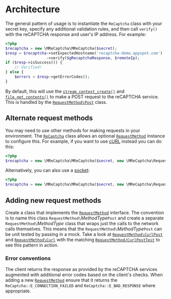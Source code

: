 # Architecture

The general pattern of usage is to instantiate the `ReCaptcha` class with your
secret key, specify any additional validation rules, and then call `verify()`
with the reCAPTCHA response and user's IP address. For example:

```php
<?php
$recaptcha = new \MReCaptcha\MReCaptcha($secret);
$resp = $recaptcha->setExpectedHostname('recaptcha-demo.appspot.com')
                  ->verify($gRecaptchaResponse, $remoteIp);
if ($resp->isSuccess()) {
    // Verified!
} else {
    $errors = $resp->getErrorCodes();
}
```

By default, this will use the
[`stream_context_create()`](https://secure.php.net/stream_context_create) and
[`file_get_contents()`](https://secure.php.net/file_get_contents) to make a POST
request to the reCAPTCHA service. This is handled by the
[`RequestMethod\Post`](./src/MReCaptcha/RequestMethod/Post.php) class.

## Alternate request methods

You may need to use other methods for making requests in your environment. The
[`ReCaptcha`](./src/MReCaptcha/ReCaptcha.php) class allows an optional
[`RequestMethod`](./src/MReCaptcha/RequestMethod.php) instance to configure this.
For example, if you want to use [cURL](https://secure.php.net/curl) instead you
can do this:

```php
<?php
$recaptcha = new \MReCaptcha\MReCaptcha($secret, new \MReCaptcha\RequestMethod\CurlPost());
```

Alternatively, you can also use a [socket](https://secure.php.net/fsockopen):

```php
<?php
$recaptcha = new \MReCaptcha\MReCaptcha($secret, new \MReCaptcha\RequestMethod\SocketPost());
```

## Adding new request methods

Create a class that implements the
[`RequestMethod`](./src/MReCaptcha/RequestMethod.php) interface. The convention
is to name this class `RequestMethod\`_MethodType_`Post` and create a separate
`RequestMethod\`_MethodType_ class that wraps just the calls to the network
calls themselves. This means that the `RequestMethod\`_MethodType_`Post` can be
unit tested by passing in a mock. Take a look at
[`RequestMethod\CurlPost`](./src/MReCaptcha/RequestMethod/CurlPost.php) and
[`RequestMethod\Curl`](./src/MReCaptcha/RequestMethod/Curl.php) with the matching
[`RequestMethod/CurlPostTest`](./tests/ReCaptcha/RequestMethod/CurlPostTest.php)
to see this pattern in action.

### Error conventions

The client returns the response as provided by the reCAPTCHA services augmented
with additional error codes based on the client's checks. When adding a new
[`RequestMethod`](./src/MReCaptcha/RequestMethod.php) ensure that it returns the
`ReCaptcha::E_CONNECTION_FAILED` and `ReCaptcha::E_BAD_RESPONSE` where
appropriate.

